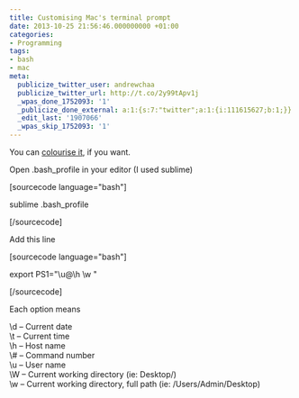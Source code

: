 ```yaml
---
title: Customising Mac's terminal prompt
date: 2013-10-25 21:56:46.000000000 +01:00
categories:
- Programming
tags:
- bash
- mac
meta:
  publicize_twitter_user: andrewchaa
  publicize_twitter_url: http://t.co/2y99tApv1j
  _wpas_done_1752093: '1'
  _publicize_done_external: a:1:{s:7:"twitter";a:1:{i:111615627;b:1;}}
  _edit_last: '1907066'
  _wpas_skip_1752093: '1'
---
```

<p>You can <a href="http://lifehacker.com/202042/ask-lifehacker--how-do-i-customize-my-command-line-prompt">colourise it</a>, if you want.</p>
<p>Open .bash_profile in your editor (I used sublime)</p>
<p>[sourcecode language="bash"]</p>
<p>sublime .bash_profile</p>
<p>[/sourcecode]</p>
<p>Add this line</p>
<p>[sourcecode language="bash"]</p>
<p>export PS1=&quot;\u@\h \w &quot;</p>
<p>[/sourcecode]</p>
<p>Each option means</p>
<p>\d – Current date<br />
\t – Current time<br />
\h – Host name<br />
\# – Command number<br />
\u – User name<br />
\W – Current working directory (ie: Desktop/)<br />
\w – Current working directory, full path (ie: /Users/Admin/Desktop)</p>
